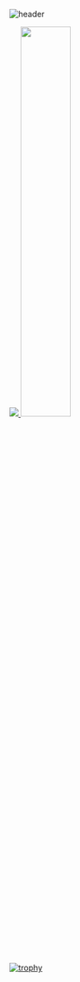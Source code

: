 ![header](https://capsule-render.vercel.app/api?type=waving&color=gradient&height=120&animation=fadeIn&section=footer&text=반갑습니다.&fontAlign=70&stroke=00FF00)

<a href="s">
  <img src="https://github-readme-stats.vercel.app/api/top-langs/?username=AhnDaHoon&exclude_repo=AhnDaHoon.github.io&layout=compact&theme=tokyonight" />
</a>
<a href="s">
  <img src="https://github-readme-stats.vercel.app/api?username=AhnDaHoon&theme=tokyonight&show_icons=true" width="42%" />
</a>

[![trophy](https://github-profile-trophy.vercel.app/?username=AhnDaHoon&theme=flat&column=7)](https://github.com/AhnDaHoon/)
